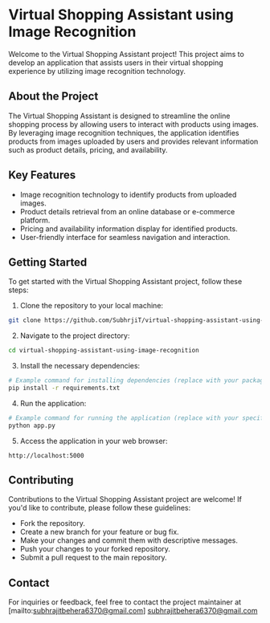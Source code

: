 

# Virtual Shopping Assistant using Image Recognition

Welcome to the Virtual Shopping Assistant project! This project aims to develop an application that assists users in their virtual shopping experience by utilizing image recognition technology.

## About the Project

The Virtual Shopping Assistant is designed to streamline the online shopping process by allowing users to interact with products using images. By leveraging image recognition techniques, the application identifies products from images uploaded by users and provides relevant information such as product details, pricing, and availability.

## Key Features

- Image recognition technology to identify products from uploaded images.
- Product details retrieval from an online database or e-commerce platform.
- Pricing and availability information display for identified products.
- User-friendly interface for seamless navigation and interaction.

## Getting Started

To get started with the Virtual Shopping Assistant project, follow these steps:

1. Clone the repository to your local machine:

```bash
git clone https://github.com/SubhrjiT/virtual-shopping-assistant-using-image-recognition.git
```

2. Navigate to the project directory:

```bash
cd virtual-shopping-assistant-using-image-recognition
```

3. Install the necessary dependencies:

```bash
# Example command for installing dependencies (replace with your package manager or environment setup)
pip install -r requirements.txt
```

4. Run the application:

```bash
# Example command for running the application (replace with your specific setup)
python app.py
```

5. Access the application in your web browser:

```
http://localhost:5000
```

## Contributing

Contributions to the Virtual Shopping Assistant project are welcome! If you'd like to contribute, please follow these guidelines:

- Fork the repository.
- Create a new branch for your feature or bug fix.
- Make your changes and commit them with descriptive messages.
- Push your changes to your forked repository.
- Submit a pull request to the main repository.


## Contact

For inquiries or feedback, feel free to contact the project maintainer at [mailto:subhrajitbehera6370@gmail.com] subhrajitbehera6370@gmail.com
